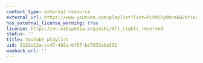 ```yaml
---
content_type: external-resource
external_url: https://www.youtube.com/playlist?list=PLP8iPy9hna6Q2Kr16aWPOKE0dz9OnsnIJ
has_external_license_warning: true
license: https://en.wikipedia.org/wiki/All_rights_reserved
status: ''
title: YouTube playlist
uid: 9122e13a-cc47-492a-bf67-bc7933abe392
wayback_url: ''
---
```

